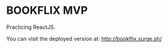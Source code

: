 # BOOKFLIX MVP

Practicing ReactJS.

You can visit the deployed version at: http://bookflix.surge.sh/

